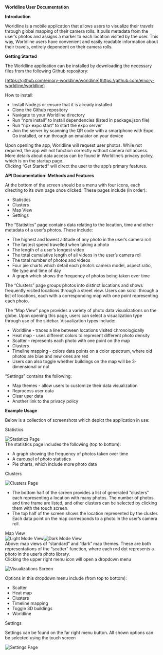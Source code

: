 **Worldline User Documentation**

**Introduction**

Worldline is a mobile application that allows users to visualize their travels through global mapping of their camera rolls. It pulls metadata from the user’s photos and assigns a marker to each location visited by the user. This way, Worldline users have convenient and easily readable information about their travels, entirely dependent on their camera rolls.

**Getting Started**

The Worldline application can be installed by downloading the necessary files from the following Github repository:

[https://github.com/emory-worldline/worldline](https://github.com/emory-worldline/worldline)

How to install:

* Install Node.js or ensure that it is already installed  
* Clone the Github repository  
* Navigate to your Worldline directory  
* Run “npm install” to install dependencies (listed in package.json file)  
* Run “npx expo start” to start the expo server  
* Join the server by scanning the QR code with a smartphone with Expo Go installed, or run through an emulator on your device

Upon opening the app, Worldline will request user photos. While not required, the app will not function correctly without camera roll access. More details about data access can be found in Worldline’s privacy policy, which is on the startup page.  
	Clicking “Get Started” will direct the user to the app’s primary features.

**API Documentation: Methods and Features**

At the bottom of the screen should be a menu with four icons, each directing to its own page once clicked. These pages include (in order):

* Statistics  
* Clusters  
* Map View  
* Settings

The “Statistics” page contains data relating to the location, time and other metadata of a user’s photos. These include:

* The highest and lowest altitude of any photo in the user’s camera roll  
* The fastest speed travelled when taking a photo  
* The length of a user’s longest video  
* The total cumulative length of all videos in the user’s camera roll  
* The total number of photos and videos  
* Four pie charts which detail each photo’s camera model, aspect ratio, file type and time of day  
* A graph which shows the frequency of photos being taken over time

The “Clusters” page groups photos into distinct locations and shows frequently visited locations through a street view. Users can scroll through a list of locations, each with a corresponding map with one point representing each photo.

The “Map View” page provides a variety of photo data visualizations on the globe. Upon opening this page, users can select a visualization type through use of the sidebar. Visualization types include:

* Worldline \- traces a line between locations visited chronologically  
* Heat map \- uses different colors to represent different photo density  
* Scatter \- represents each photo with one point on the map  
* Clusters  
* Timeline mapping \- colors data points on a color spectrum, where old photos are blue and new ones are red  
* Users can also toggle whether buildings on the map will be 3-dimensional or not

“Settings” contains the following:

* Map themes \- allow users to customize their data visualization  
* Reprocess user data  
* Clear user data  
* Another link to the privacy policy

**Example Usage**

Below is a collection of screenshots which depict the application in use:

Statistics

![Statistics Page](./stats_page.png)  
The statistics page includes the following (top to bottom):

* A graph showing the frequency of photos taken over time  
* A carousel of photo statistics  
* Pie charts, which include more photo data

Clusters

![Clusters Page](./cluster_page.jpg)

* The bottom half of the screen provides a list of generated “clusters” each representing a location with many photos. The number of photos and time frame are listed, and other clusters can be selected by clicking them with the touch screen.  
* The top half of the screen shows the location represented by the cluster. Each data point on the map corresponds to a photo in the user’s camera roll.

Map View  
![Light Mode View](./light_mode.png)![Dark Mode View](./dark_mode.png)  
Above: map views of “standard” and “dark” map themes. These are both representations of the “scatter” function, where each red dot represents a photo in the user’s photo library.  
	Clicking the upper right menu icon will open a dropdown menu

![Visualizations Screen](./visualizations_screen.png)

Options in this dropdown menu include (from top to bottom):

* Scatter  
* Heat map  
* Clusters  
* Timeline mapping  
* Toggle 3D buildings  
* Worldline

Settings

Settings can be found on the far right menu button. All shown options can be selected using the touch screen

![Settings Page](./settings.png)
